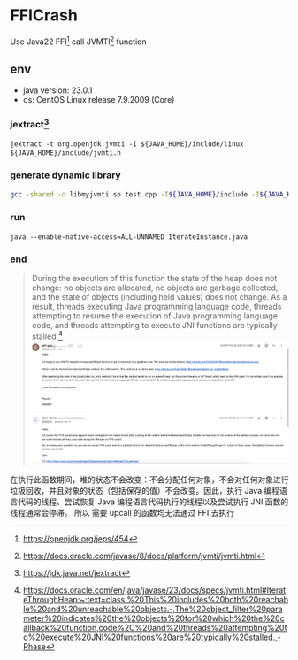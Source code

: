 # FFICrash

Use Java22 FFI[^1] call JVMTI[^2] function

## env
- java version: 23.0.1 <br/>
- os: CentOS Linux release 7.9.2009 (Core)

### jextract[^3]
```
jextract -t org.openjdk.jvmti -I ${JAVA_HOME}/include/linux ${JAVA_HOME}/include/jvmti.h
```

### generate dynamic library
```sh
gcc -shared -o libmyjvmti.so test.cpp -I${JAVA_HOME}/include -I${JAVA_HOME}/include/linux -fPIC
```

### run 
```
java --enable-native-access=ALL-UNNAMED IterateInstance.java
```

### end
> During the execution of this function the state of the heap does not change: no objects are allocated, no objects are garbage collected, and the state of objects (including held values) does not change. As a result, threads executing Java programming language code, threads attempting to resume the execution of Java programming language code, and threads attempting to execute JNI functions are typically stalled.[^4]
![img.png](img.png)

在执行此函数期间，堆的状态不会改变：不会分配任何对象，不会对任何对象进行垃圾回收，并且对象的状态（包括保存的值）不会改变。因此，执行 Java 编程语言代码的线程、尝试恢复 Java 编程语言代码执行的线程以及尝试执行 JNI 函数的线程通常会停滞。
所以 需要 upcall 的函数均无法通过 FFI 去执行

[^1]: https://openjdk.org/jeps/454
[^2]: https://docs.oracle.com/javase/8/docs/platform/jvmti/jvmti.html
[^3]: https://jdk.java.net/jextract
[^4]: https://docs.oracle.com/en/java/javase/23/docs/specs/jvmti.html#IterateThroughHeap:~:text=class.%20This%20includes%20both%20reachable%20and%20unreachable%20objects.-,The%20object_filter%20parameter%20indicates%20the%20objects%20for%20which%20the%20callback%20function,code%2C%20and%20threads%20attempting%20to%20execute%20JNI%20functions%20are%20typically%20stalled.,-Phase

